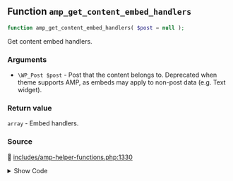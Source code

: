 ## Function `amp_get_content_embed_handlers`

```php
function amp_get_content_embed_handlers( $post = null );
```

Get content embed handlers.

### Arguments

* `\WP_Post $post` - Post that the content belongs to. Deprecated when theme supports AMP, as embeds may apply                      to non-post data (e.g. Text widget).

### Return value

`array` - Embed handlers.

### Source

:link: [includes/amp-helper-functions.php:1330](../../includes/amp-helper-functions.php#L1330-L1380)

<details>
<summary>Show Code</summary>

```php
function amp_get_content_embed_handlers( $post = null ) {
	if ( ! amp_is_legacy() && $post ) {
		_deprecated_argument(
			__FUNCTION__,
			'0.7',
			sprintf(
				/* translators: %s: $post */
				esc_html__( 'The %s argument is deprecated when theme supports AMP.', 'amp' ),
				'$post'
			)
		);
		$post = null;
	}

	/**
	 * Filters the content embed handlers.
	 *
	 * @since 0.2
	 * @since 0.7 Deprecated $post parameter.
	 *
	 * @param array   $handlers Handlers.
	 * @param WP_Post $post     Post. Deprecated. It will be null when `amp_is_canonical()`.
	 */
	return apply_filters(
		'amp_content_embed_handlers',
		[
			'AMP_Core_Block_Handler'         => [],
			'AMP_Twitter_Embed_Handler'      => [],
			'AMP_YouTube_Embed_Handler'      => [],
			'AMP_Crowdsignal_Embed_Handler'  => [],
			'AMP_DailyMotion_Embed_Handler'  => [],
			'AMP_Vimeo_Embed_Handler'        => [],
			'AMP_SoundCloud_Embed_Handler'   => [],
			'AMP_Instagram_Embed_Handler'    => [],
			'AMP_Issuu_Embed_Handler'        => [],
			'AMP_Meetup_Embed_Handler'       => [],
			'AMP_Facebook_Embed_Handler'     => [],
			'AMP_Pinterest_Embed_Handler'    => [],
			'AMP_Playlist_Embed_Handler'     => [],
			'AMP_Reddit_Embed_Handler'       => [],
			'AMP_TikTok_Embed_Handler'       => [],
			'AMP_Tumblr_Embed_Handler'       => [],
			'AMP_Gallery_Embed_Handler'      => [],
			'AMP_Gfycat_Embed_Handler'       => [],
			'AMP_Imgur_Embed_Handler'        => [],
			'AMP_Scribd_Embed_Handler'       => [],
			'AMP_WordPress_TV_Embed_Handler' => [],
		],
		$post
	);
}
```

</details>
